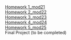 [Homework 1_mod21](https://sveta1234555.github.io/genis_homeWork_js/lesson1/HomeWork/dz1.html)<br>
[Homework 2_mod22](https://sveta1234555.github.io/genis_homeWork_js/lesson2/HomeWork/dz22.html)<br>
[Homework 3_mod23](https://sveta1234555.github.io/genis_homeWork_js/lesson3/HomeWork/dz23.html)<br>
[Homework 4_mod24](https://sveta1234555.github.io/genis_homeWork_js/lesson4/HomeWork/dz24.html)<br>
[Homework 5_mod25](https://sveta1234555.github.io/genis_homeWork_js/lesson4/HomeWork/dz25.html)<br>
Final Project (to be completed)
